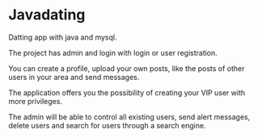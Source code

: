 # Javadating
Datting app with java and mysql.

The project has admin and login with login or user registration.

You can create a profile, upload your own posts, like the posts of other users in your area and send messages.

The application offers you the possibility of creating your VIP user with more privileges.

The admin will be able to control all existing users, send alert messages, delete users and search for users through a search engine.

